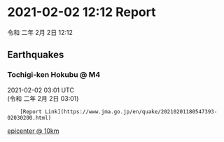 # 2021-02-02 12:12 Report
令和 二年 2月 2日 12:12

## Earthquakes
### Tochigi-ken Hokubu @ M4
2021-02-02 03:01 UTC  
        (令和 二年 2月 2日 03:01)
  
        [Report Link](https://www.jma.go.jp/en/quake/20210201180547393-02030200.html)  
[epicenter @ 10km](https://www.google.com/maps/place/36°36'00%22+139°24'00%22/@36.6,139.4,17z/data=!3m1!4b1!4m5!3m4!1s0x0:0x0!8m2!3d36.6!4d139.4)